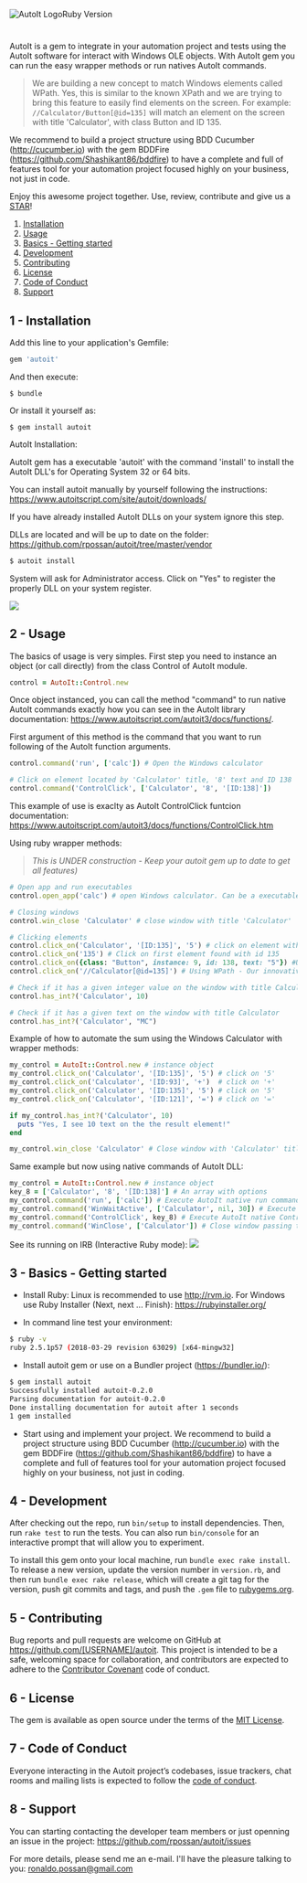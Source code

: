 <!-- Place this tag in your head or just before your close body tag. -->
<script async defer src="https://buttons.github.io/buttons.js"></script>
![AutoIt Logo](https://www.autoitscript.com/images/logo_autoit_210x72@2x.png "AutoIt Logo")Ruby Version

#
AutoIt is a gem to integrate in your automation project and tests using the AutoIt software for interact with Windows OLE
objects. With AutoIt gem you can run the easy wrapper methods or run natives AutoIt commands.

>We are building a new concept to match Windows elements called WPath. Yes, this is similar to the known XPath and we are
trying to bring this feature to easily find elements on the screen. For example: `//Calculator/Button[@id=135]` will match an
element on the screen with title 'Calculator', with class Button and ID 135.

We recommend to build a project structure using BDD Cucumber (http://cucumber.io) with the gem BDDFire (https://github.com/Shashikant86/bddfire) to have a complete and full of features tool for your automation project focused highly on your business, not just in code.

Enjoy this awesome project together. Use, review, contribute and give us a <a class="github-button" href="https://github.com/rpossan/autoit" data-icon="octicon-star" aria-label="Star rpossan/autoit on GitHub">STAR</a>!

1. [Installation](#1---installation)
2. [Usage](#2---usage)
3. [Basics - Getting started](#3---basics---getting-started)
4. [Development](#4---development)
5. [Contributing](#5---contributing)
6. [License](#6---license)
7. [Code of Conduct](#7---code-of-conduct)
8. [Support](#8---support)

## 1 - Installation

Add this line to your application's Gemfile:

```ruby
gem 'autoit'
```

And then execute:

    $ bundle

Or install it yourself as:

    $ gem install autoit

AutoIt Installation:

AutoIt gem has a executable 'autoit' with the command 'install' to install the AutoIt DLL's for Operating System 32 or 64 bits.

You can install autoit manually by yourself following the instructions: https://www.autoitscript.com/site/autoit/downloads/

If you have already installed AutoIt DLLs on your system ignore this step.

DLLs are located and will be up to date on the folder: https://github.com/rpossan/autoit/tree/master/vendor

```sh
$ autoit install
```

System will ask for Administrator access. Click on "Yes" to register the properly DLL on your system register.

![](https://github.com/rpossan/files/blob/master/autoit/autoit_install.gif)

## 2 - Usage

The basics of usage is very simples.
First step you need to instance an object (or call directly) from the class Control of AutoIt module.

```ruby
control = AutoIt::Control.new
```

Once object instanced, you can call the method "command" to run native AutoIt commands exactly how you can see in the
AutoIt library documentation: https://www.autoitscript.com/autoit3/docs/functions/.

First argument of this method is the command that you want to run following of the  AutoIt function arguments.

```ruby
control.command('run', ['calc']) # Open the Windows calculator

# Click on element located by 'Calculator' title, '8' text and ID 138
control.command('ControlClick', ['Calculator', '8', '[ID:138]'])
```
This example of use is exaclty as AutoIt ControlClick funtcion documentation: https://www.autoitscript.com/autoit3/docs/functions/ControlClick.htm

Using ruby wrapper methods:

>_This is UNDER construction - Keep your autoit gem up to date to get all features)_
```ruby
# Open app and run executables
control.open_app('calc') # open Windows calculator. Can be a executable or path to an .exe file

# Closing windows
control.win_close 'Calculator' # close window with title 'Calculator'

# Clicking elements
control.click_on('Calculator', '[ID:135]', '5') # click on element with window title 'Calculator', ID 135 and text '5'
control.click_on('135') # Click on first element found with id 135
control.click_on({class: "Button", instance: 9, id: 138, text: "5"}) #Using a hash of arguments
control.click_on('//Calculator[@id=135]') # Using WPath - Our innovative way to match elements by paths, similar to XPath for HTML

# Check if it has a given integer value on the window with title Calculator
control.has_int?('Calculator', 10)

# Check if it has a given text on the window with title Calculator
control.has_int?('Calculator', "MC")
```

Example of how to automate the sum using the Windows Calculator with wrapper methods:
```ruby
my_control = AutoIt::Control.new # instance object
my_control.click_on('Calculator', '[ID:135]', '5') # click on '5'
my_control.click_on('Calculator', '[ID:93]', '+')  # click on '+'
my_control.click_on('Calculator', '[ID:135]', '5') # click on '5'
my_control.click_on('Calculator', '[ID:121]', '=') # click on '='

if my_control.has_int?('Calculator', 10)
  puts "Yes, I see 10 text on the the result element!"
end

my_control.win_close 'Calculator' # Close window with 'Calculator' title
```

Same example but now using native commands of AutoIt DLL:
```ruby
my_control = AutoIt::Control.new # instance object
key_8 = ['Calculator', '8', '[ID:138]'] # An array with options
my_control.command('run', ['calc']) # Execute AutoIt native run command
my_control.command('WinWaitActive', ['Calculator', nil, 30]) # Execute AutoIt native WinWaitActive
my_control.command('ControlClick', key_8) # Execute AutoIt native ControlClick clicking with key_8 variable args
my_control.command('WinClose', ['Calculator']) # Close window passing the title
```

See its running on IRB (Interactive Ruby mode):
![](https://github.com/rpossan/files/blob/master/autoit/autoit_irb.gif)

## 3 - Basics - Getting started

* Install Ruby: Linux is recommended to use http://rvm.io. For Windows use Ruby Installer (Next, next ... Finish): https://rubyinstaller.org/

* In command line test your environment:
```sh
$ ruby -v
ruby 2.5.1p57 (2018-03-29 revision 63029) [x64-mingw32]
```

* Install autoit gem or use on a Bundler project (https://bundler.io/):
```sh
$ gem install autoit
Successfully installed autoit-0.2.0
Parsing documentation for autoit-0.2.0
Done installing documentation for autoit after 1 seconds
1 gem installed
```

* Start using and implement your project. We recommend to build a project structure using BDD Cucumber (http://cucumber.io)
with the gem BDDFire (https://github.com/Shashikant86/bddfire) to have a complete and full of features tool for your
automation project focused highly on your business, not just in coding.

## 4 - Development

After checking out the repo, run `bin/setup` to install dependencies. Then, run `rake test` to run the tests. You can also run `bin/console` for an interactive prompt that will allow you to experiment.

To install this gem onto your local machine, run `bundle exec rake install`. To release a new version, update the version number in `version.rb`, and then run `bundle exec rake release`, which will create a git tag for the version, push git commits and tags, and push the `.gem` file to [rubygems.org](https://rubygems.org).

## 5 - Contributing

Bug reports and pull requests are welcome on GitHub at https://github.com/[USERNAME]/autoit. This project is intended to be a safe, welcoming space for collaboration, and contributors are expected to adhere to the [Contributor Covenant](http://contributor-covenant.org) code of conduct.

## 6 - License

The gem is available as open source under the terms of the [MIT License](https://opensource.org/licenses/MIT).

## 7 - Code of Conduct

Everyone interacting in the Autoit project’s codebases, issue trackers, chat rooms and mailing lists is expected to follow the [code of conduct](https://github.com/[USERNAME]/autoit/blob/master/CODE_OF_CONDUCT.md).


## 8 - Support
You can starting contacting the developer team members or just openning an issue in the project:
https://github.com/rpossan/autoit/issues

For more details, please send me an e-mail. I'll have the pleasure talking to you: ronaldo.possan@gmail.com